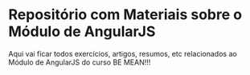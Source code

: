 # Repositório com Materiais sobre o Módulo de AngularJS
Aqui vai ficar todos exercícios, artigos, resumos, etc relacionados ao Módulo de AngularJS do curso BE MEAN!!!
